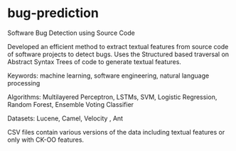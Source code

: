 # bug-prediction

Software Bug Detection using Source Code

Developed an efficient method to extract textual features from source code of software projects to detect bugs. Uses the Structured based traversal on Abstract Syntax Trees of code to generate textual features. 

Keywords: machine learning, software engineering, natural language processing

Algorithms: Multilayered Perceptron, LSTMs, SVM, Logistic Regression, Random Forest, Ensemble Voting Classifier

Datasets: Lucene, Camel, Velocity , Ant

CSV files contain various versions of the data including textual features or only with CK-OO features.

